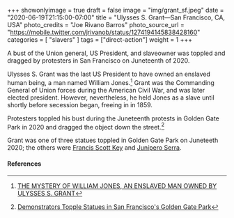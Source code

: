 +++
showonlyimage = true
draft = false
image = "img/grant_sf.jpeg"
date = "2020-06-19T21:15:00-07:00"
title = "Ulysses S. Grant—San Francisco, CA, USA"
photo_credits = "Joe Rivano Barros"
photo_source_url = "https://mobile.twitter.com/jrivanob/status/1274194145838428160"
categories = [ "slavers" ]
tags = ["direct-action"]
weight = 1
+++

A bust of the Union general, US President, and slaveowner was toppled and dragged by protesters in San Francisco on Juneteenth of 2020.

<!--more-->

Ulysses S. Grant was the last US President to have owned an enslaved human being, a man named William Jones.[^1] Grant was the Commanding General of Union forces during the American Civil War, and was later elected president. However, nevertheless, he held Jones as a slave until shortly before secession began, freeing in in 1859.

Protesters toppled his bust during the Juneteenth protests in Golden Gate Park in 2020 and dragged the object down the street.[^2]

Grant was one of three statues toppled in Golden Gate Park on Juneteeth 2020; the others were [Francis Scott Key](../key-sf/) and [Junípero Serra](../serra-sf).

#### References

[^1]: [THE MYSTERY OF WILLIAM JONES, AN ENSLAVED MAN OWNED BY ULYSSES S. GRANT](https://www.journalofthecivilwarera.org/2018/12/the-mystery-of-william-jones-an-enslaved-man-owned-by-ulysses-s-grant/)

[^2]: [Demonstrators Topple Statues in San Francisco's Golden Gate Park](https://www.nbcbayarea.com/news/local/san-francisco/demonstrators-topple-statues-in-san-franciscos-golden-gate-park/2312839/)
